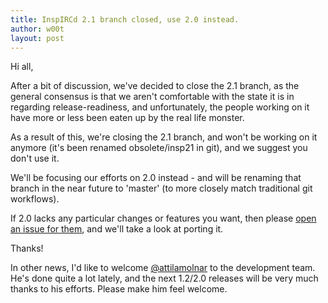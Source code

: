 ```yaml
---
title: InspIRCd 2.1 branch closed, use 2.0 instead.
author: w00t
layout: post
---
```


Hi all,

After a bit of discussion, we've decided to close the 2.1 branch, as the general
consensus is that we aren't comfortable with the state it is in regarding
release-readiness, and unfortunately, the people working on it have more or less
been eaten up by the real life monster.

As a result of this, we're closing the 2.1 branch, and won't be working on it
anymore (it's been renamed obsolete/insp21 in git), and we suggest you don't use
it.

We'll be focusing our efforts on 2.0 instead - and will be renaming that branch
in the near future to 'master' (to more closely match traditional git
workflows).

If 2.0 lacks any particular changes or features you want, then please [open an
issue for them](https://github.com/inspircd/inspircd/issues), and we'll take a look at porting it.

Thanks!

In other news, I'd like to welcome [@attilamolnar](https://github.com/attilamolnar)
to the development team. He's done quite a lot lately, and the next 1.2/2.0 releases
will be very much thanks to his efforts. Please make him feel welcome.
